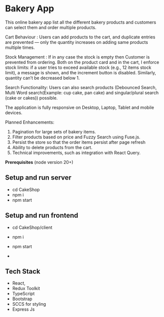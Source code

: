 # Bakery App
This online bakery app list all the different bakery products and customers can select them and order multiple products. 

Cart Behaviour :
Users can add products to the cart, and duplicate entries are prevented — only the quantity increases on adding same products multiple times.

Stock Management : 
If in any case the stock is empty then Customer is prevented from ordering.  Both on the product card and in the cart, I enforce stock limits: if a user tries to exceed available stock (e.g., 12 items stock limit), a message is shown, and the increment button is disabled. Similarly, quantity can’t be decreased below 1. 

Search Functionality:
Users can also search products (Debounced Search, Multi Word search(Example: cup cake, pan cake) and singular/plural search (cake or cakes)) possible.

The application is fully responsive on Desktop, Laptop, Tablet and mobile devices.

Planned Enhancements:
1. Pagination for large sets of bakery items. 
2. Filter products based on price and Fuzzy Search using Fuse.js.
3. Persist the store so that the order items persist after page refresh
4. Ability to delete products from the cart.
5. Technical improvements, such as integration with React Query.

**Prerequisites**
(node version 20+)

## Setup and run server

- cd CakeShop
- npm i
- npm start

## Setup and run frontend

- cd CakeShop/client
- npm i
- npm start

- 
## Tech Stack
- React,
- Redux Toolkit
- TypeScript
- Bootstrap
- SCCS for styling
- Express Js
